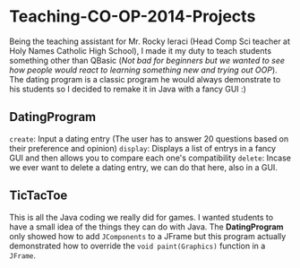 # Teaching-CO-OP-2014-Projects
Being the teaching assistant for Mr. Rocky Ieraci (Head Comp Sci teacher at Holy Names Catholic High School), I made it my duty to teach students something other than QBasic (*Not bad for beginners but we wanted to see how people would react to learning something new and trying out OOP*). The dating program is a classic program he would always demonstrate to his students so I decided to remake it in Java with a fancy GUI :)

## DatingProgram
`create`: Input a dating entry (The user has to answer 20 questions based on their preference and opinion)
`display`: Displays a list of entrys in a fancy GUI and then allows you to compare each one's compatibility
`delete`: Incase we ever want to delete a dating entry, we can do that here, also in a GUI.

## TicTacToe
This is all the Java coding we really did for games. I wanted students to have a small idea of the things they can do with Java. The **DatingProgram** only showed how to add `JComponents` to a JFrame but this program actually demonstrated how to override the `void paint(Graphics)` function in a `JFrame`.
